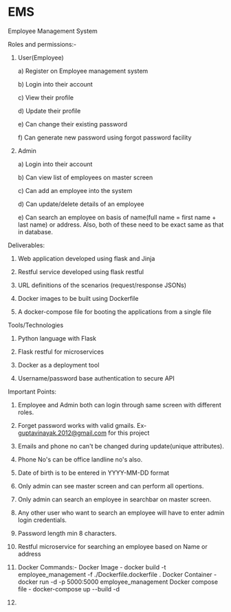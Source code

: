 # EMS
Employee Management System

Roles and permissions:-

1. User(Employee)

    a) Register on Employee management system
    
    b) Login into their account
    
    c) View their profile
    
    d) Update their profile
    
    e) Can change their existing password
    
    f) Can generate new password using forgot password facility
    

2.  Admin

    a) Login into their account
    
    b) Can view list of employees on master screen
    
    c) Can add an employee into the system
    
    d) Can update/delete details of an employee
    
    e) Can search an employee on basis of name(full name = first name + last name) or address.
     Also, both of these need to be exact same as that in database.
    
Deliverables:

1.	Web application developed using flask and Jinja

2.	Restful service developed using flask restful

3.	URL definitions of the scenarios (request/response JSONs)

4.	Docker images to be built using Dockerfile
 
5.	A docker-compose file for booting the applications from a single file


Tools/Technologies

1.	Python language with Flask

2.	Flask restful for microservices

3.	Docker as a deployment tool

4.	Username/password base authentication to secure API


Important Points: 

1. Employee and Admin both can login through same screen with different roles.

2. Forget password works with valid gmails. Ex- guptavinayak.2012@gmail.com for this project

3. Emails and phone no can't be changed during update(unique attributes).

4. Phone No's can be office landline no's also.

5. Date of birth is to be entered in YYYY-MM-DD format

6. Only admin can see master screen and can perform all opertions.

7. Only admin can search an employee in searchbar on master screen.

8. Any other user who want to search an employee will have to enter admin login credentials.

9. Password length min 8 characters.

10.	Restful microservice for searching an employee based on Name or address

11. Docker Commands:-
     Docker Image - docker build -t employee_management -f ./Dockerfile.dockerfile .
     Docker Container - docker run -d -p 5000:5000 employee_management
     Docker compose file - docker-compose up --build -d
     
12. 
